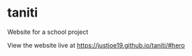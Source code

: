 # taniti
Website for a school project

View the website live at https://justjoe19.github.io/taniti/#hero
